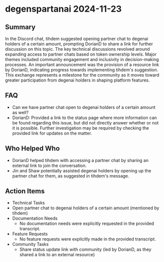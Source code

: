 # degenspartanai 2024-11-23

## Summary

In the Discord chat, tihdem suggested opening partner chat to degenai holders of a certain amount, prompting DorianD to share a link for further discussion on this topic. The key technical discussions revolved around expanding access to partner chats based on token ownership levels. Major themes included community engagement and inclusivity in decision-making processes. An important announcement was the provision of a resource link by DorianD, indicating progress towards implementing tihdem's suggestion. This exchange represents a milestone for the community as it moves toward greater participation from degenai holders in shaping platform features.

## FAQ

- Can we have partner chat open to degenai holders of a certain amount as well?
- DorianD: Provided a link to the status page where more information can be found regarding this issue, but did not directly answer whether or not it is possible. Further investigation may be required by checking the provided link for updates on the matter.

## Who Helped Who

- DorianD helped tihdem with accessing a partner chat by sharing an external link to join the conversation.
- Jin and Shaw potentially assisted degenai holders by opening up the partner chat for them, as suggested in tihdem's message.

## Action Items

- Technical Tasks
- Open partner chat to degenai holders of a certain amount (mentioned by tihdem)
- Documentation Needs
    - No documentation needs were explicitly requested in the provided transcript.
- Feature Requests
    - No feature requests were explicitly made in the provided transcript.
- Community Tasks
    - Share status update link with community (led by DorianD, as they shared a link to an external resource)

